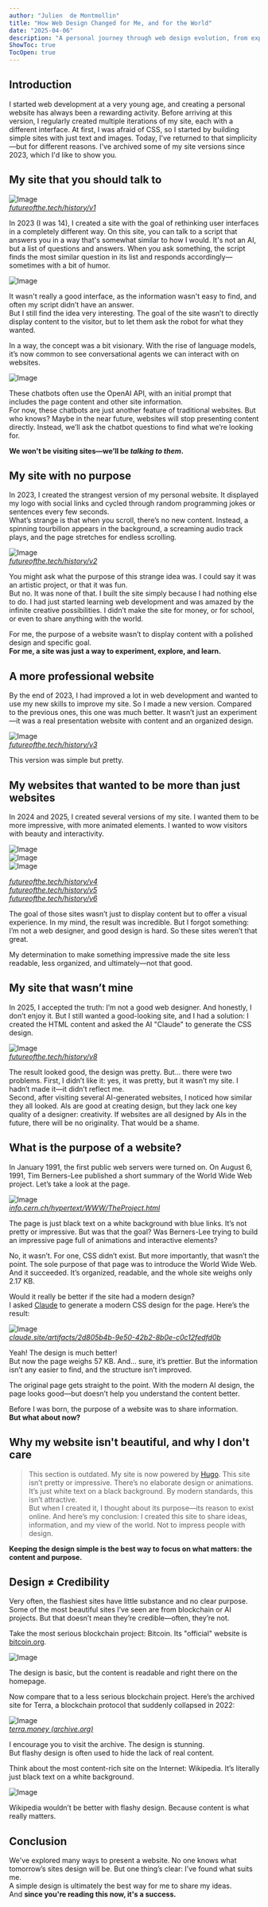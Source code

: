 ```yaml
---
author: "Julien  de Montmollin"
title: "How Web Design Changed for Me, and for the World"
date: "2025-04-06"
description: "A personal journey through web design evolution, from experimental interfaces to simple elegance, exploring how websites have shifted from information sharing to attention-grabbing in the modern digital landscape."
ShowToc: true
TocOpen: true
---
```



## Introduction
I started web development at a very young age, and creating a personal website has always been a rewarding activity. Before arriving at this version, I regularly created multiple iterations of my site, each with a different interface. At first, I was afraid of CSS, so I started by building simple sites with just text and images. Today, I've returned to that simplicity—but for different reasons. I've archived some of my site versions since 2023, which I'd like to show you.



## My site that you should talk to
![Image](images/1.png)  
*[_futureofthe.tech/history/v1_](https://futureofthe.tech/history/v1)*

In 2023 (I was 14), I created a site with the goal of rethinking user interfaces in a completely different way. On this site, you can talk to a script that answers you in a way that's somewhat similar to how I would. It's not an AI, but a list of questions and answers. When you ask something, the script finds the most similar question in its list and responds accordingly—sometimes with a bit of humor.

![Image](images/2.png)

It wasn't really a good interface, as the information wasn't easy to find, and often my script didn’t have an answer.  
But I still find the idea very interesting. The goal of the site wasn’t to directly display content to the visitor, but to let them ask the robot for what they wanted.  

In a way, the concept was a bit visionary. With the rise of language models, it’s now common to see conversational agents we can interact with on websites.

![Image](images/3.png)

These chatbots often use the OpenAI API, with an initial prompt that includes the page content and other site information.  
For now, these chatbots are just another feature of traditional websites. But who knows? Maybe in the near future, websites will stop presenting content directly. Instead, we’ll ask the chatbot questions to find what we’re looking for.  

**We won't be visiting sites—we’ll be *talking to them*.**



## My site with no purpose
In 2023, I created the strangest version of my personal website. It displayed my logo with social links and cycled through random programming jokes or sentences every few seconds.  
What’s strange is that when you scroll, there’s no new content. Instead, a spinning tourbillon appears in the background, a screaming audio track plays, and the page stretches for endless scrolling.

![Image](images/4.png)  
*[_futureofthe.tech/history/v2_](https://futureofthe.tech/history/v2)*

You might ask what the purpose of this strange idea was. I could say it was an artistic project, or that it was fun.  
But no. It was none of that. I built the site simply because I had nothing else to do. I had just started learning web development and was amazed by the infinite creative possibilities. I didn’t make the site for money, or for school, or even to share anything with the world.  

For me, the purpose of a website wasn’t to display content with a polished design and specific goal.  
**For me, a site was just a way to experiment, explore, and learn.**



## A more professional website
By the end of 2023, I had improved a lot in web development and wanted to use my new skills to improve my site. So I made a new version. Compared to the previous ones, this one was much better. It wasn’t just an experiment—it was a real presentation website with content and an organized design.

![Image](images/5.png)  
*[_futureofthe.tech/history/v3_](https://futureofthe.tech/history/v3)*

This version was simple but pretty.



## My websites that wanted to be more than just websites
In 2024 and 2025, I created several versions of my site. I wanted them to be more impressive, with more animated elements. I wanted to wow visitors with beauty and interactivity.

![Image](images/6.png)  
![Image](images/7.png)  
![Image](images/8.png)  

*[_futureofthe.tech/history/v4_](https://futureofthe.tech/history/v4)*  
*[_futureofthe.tech/history/v5_](https://futureofthe.tech/history/v5)*  
*[_futureofthe.tech/history/v6_](https://futureofthe.tech/history/v6)*

The goal of those sites wasn’t just to display content but to offer a visual experience. In my mind, the result was incredible. But I forgot something: I’m not a web designer, and good design is hard. So these sites weren’t that great.  

My determination to make something impressive made the site less readable, less organized, and ultimately—not that good.



## My site that wasn’t mine
In 2025, I accepted the truth: I’m not a good web designer. And honestly, I don’t enjoy it. But I still wanted a good-looking site, and I had a solution: I created the HTML content and asked the AI "Claude" to generate the CSS design.

![Image](images/12.png)  
*[_futureofthe.tech/history/v8_](https://futureofthe.tech/history/v8)*

The result looked good, the design was pretty. But... there were two problems. First, I didn’t like it: yes, it was pretty, but it wasn’t my site. I hadn’t made it—it didn’t reflect me.  
Second, after visiting several AI-generated websites, I noticed how similar they all looked. AIs are good at creating design, but they lack one key quality of a designer: creativity. If websites are all designed by AIs in the future, there will be no originality. That would be a shame.



## What is the purpose of a website?
In January 1991, the first public web servers were turned on. On August 6, 1991, Tim Berners-Lee published a short summary of the World Wide Web project. Let’s take a look at the page.

![Image](images/9.png)  
*[_info.cern.ch/hypertext/WWW/TheProject.html_](https://info.cern.ch/hypertext/WWW/TheProject.html)*

The page is just black text on a white background with blue links. It’s not pretty or impressive. But was that the goal? Was Berners-Lee trying to build an impressive page full of animations and interactive elements?  

No, it wasn’t. For one, CSS didn’t exist. But more importantly, that wasn’t the point. The sole purpose of that page was to introduce the World Wide Web. And it succeeded. It’s organized, readable, and the whole site weighs only 2.17 KB.  

Would it really be better if the site had a modern design?  
I asked [Claude](https://claude.ai) to generate a modern CSS design for the page. Here’s the result:

![Image](images/10.png)  
*[_claude.site/artifacts/2d805b4b-9e50-42b2-8b0e-c0c12fedfd0b_](https://claude.site/artifacts/2d805b4b-9e50-42b2-8b0e-c0c12fedfd0b)*

Yeah! The design is much better!  
But now the page weighs 57 KB. And... sure, it’s prettier. But the information isn’t any easier to find, and the structure isn’t improved.  

The original page gets straight to the point. With the modern AI design, the page looks good—but doesn’t help you understand the content better.  

Before I was born, the purpose of a website was to share information.  
**But what about now?**



## Why my website isn't beautiful, and why I don't care
> This section is outdated. My site is now powered by [Hugo](https://gohugo.io).
This site isn’t pretty or impressive. There’s no elaborate design or animations. It’s just white text on a black background. By modern standards, this isn’t attractive.  
But when I created it, I thought about its purpose—its reason to exist online. And here’s my conclusion: I created this site to share ideas, information, and my view of the world. Not to impress people with design.  

**Keeping the design simple is the best way to focus on what matters: the content and purpose.**



## Design ≠ Credibility
Very often, the flashiest sites have little substance and no clear purpose. Some of the most beautiful sites I’ve seen are from blockchain or AI projects. But that doesn’t mean they’re credible—often, they’re not.  

Take the most serious blockchain project: Bitcoin. Its "official" website is [bitcoin.org](https://bitcoin.org).

![Image](images/13.png)

The design is basic, but the content is readable and right there on the homepage.  

Now compare that to a less serious blockchain project. Here’s the archived site for Terra, a blockchain protocol that suddenly collapsed in 2022:

![Image](images/14.png)  
*[_terra.money (archive.org)_](https://web.archive.org/web/20240307093841/https://terra.money/)*

I encourage you to visit the archive. The design is stunning.  
But flashy design is often used to hide the lack of real content.  

Think about the most content-rich site on the Internet: Wikipedia. It’s literally just black text on a white background.

![Image](images/15.png)

Wikipedia wouldn’t be better with flashy design. Because content is what really matters.



## Conclusion
We've explored many ways to present a website. No one knows what tomorrow’s sites design will be. But one thing’s clear: I’ve found what suits me.  
A simple design is ultimately the best way for me to share my ideas.  
And **since you're reading this now, it's a success.**